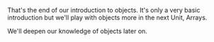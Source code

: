 That's the end of our introduction to objects. It's only a very basic introduction but we'll play with objects more in the next Unit, Arrays.

We'll deepen our knowledge of objects later on.
